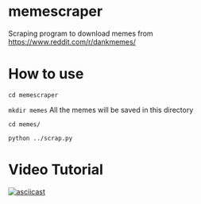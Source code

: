 # memescraper

Scraping program to download memes from https://www.reddit.com/r/dankmemes/

# How to use #

`cd memescraper`

`mkdir memes` All the memes will be saved in this directory

`cd memes/`

`python ../scrap.py`

# Video Tutorial #
[![asciicast](https://asciinema.org/a/pl2KRLUlAcoBF2miJxIBuFcAk.png)](https://asciinema.org/a/pl2KRLUlAcoBF2miJxIBuFcAk)
